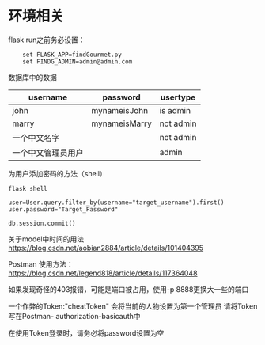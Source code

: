# 环境相关

flask run之前务必设置：

```
    set FLASK_APP=findGourmet.py
    set FINDG_ADMIN=admin@admin.com

```

数据库中的数据

| username | password | usertype
|---|---|---|
| john | mynameisJohn | is admin | 
| marry | mynameisMarry | not admin |
| 一个中文名字 |  | not admin |
| 一个中文管理员用户 |  | admin |

为用户添加密码的方法（shell）

```
flask shell

user=User.query.filter_by(username="target_username").first()
user.password="Target_Password"

db.session.commit()
```

关于model中时间的用法
<https://blog.csdn.net/aobian2884/article/details/101404395>

Postman 使用方法：<https://blog.csdn.net/legend818/article/details/117364048>

如果发现奇怪的403报错，可能是端口被占用，使用-p 8888更换大一些的端口

一个作弊的Token:"cheatToken" 会将当前的人物设置为第一个管理员
请将Token写在Postman- authorization-basicauth中

在使用Token登录时，请务必将password设置为空
